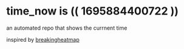 # time_now is (( 1695884400722 ))

an automated repo that shows the currnent time

inspired by [breakingheatmap](https://github.com/breakingheatmap/breakingheatmap)